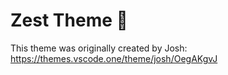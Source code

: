 # Zest Theme 🍋

This theme was originally created by Josh: https://themes.vscode.one/theme/josh/OegAKgvJ